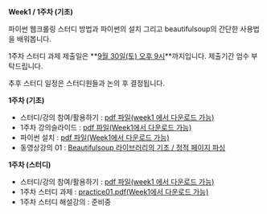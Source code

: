 **Week1 / 1주차 (기초)**

파이썬 웹크롤링 스터디 방법과 파이썬의 설치 그리고 beautifulsoup의 간단한 사용법을 배워봅니다.

1주차 스터디 과제 제출일은 **<u>9월 30일(토) 오후 9시</u>**까지입니다. 제출기간 엄수 부탁드립니다.

추후 스터디 일정은 스터디원들과 논의 후 결정됩니다.



**1주차 (기초)**

- 스터디/강의 참여/활용하기 : [pdf 파일(week1 에서 다운로드 가능)](https://github.com/etilelab/webcrawling/blob/master/Week1/studyintro.pdf)
- 1주차 강의슬라이드 : [pdf 파일(Week1에서 다운로드 가능)](https://github.com/etilelab/webcrawling/blob/master/Week1/1주차%20강의슬라이드.pdf)
- 파이썬 설치 : [pdf 파일(Week1에서 다운로드 가능)](https://github.com/etilelab/webcrawling/blob/master/Week1/pythonInstall.pdf)
- 동영상강의 01 : [Beautifulsoup 라이브러리의 기초 / 정적 페이지 파싱](https://youtu.be/QLf-pDoJvjQ)

**1주차 (스터디)**

- 스터디/강의 참여/활용하기 : [pdf 파일(week1 에서 다운로드 가능)](https://github.com/etilelab/webcrawling/blob/master/Week1/studyintro.pdf)
- 1주차 스터디 과제 : [practice01.pdf(Week1에서 다운로드 가능)](https://github.com/etilelab/webcrawling/blob/master/Week1/practice01.pdf)
- 1주차 스터디 해설강의 : 준비중